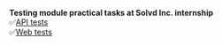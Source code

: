 **Testing module practical tasks at Solvd Inc. internship**\
:white_check_mark:[API tests](https://github.com/AlenaShvedava/solvd-laba/blob/main/src/test/java/pl/solvd/unsplash/APITest.java)\
:white_check_mark:[Web tests](https://github.com/AlenaShvedava/solvd-laba/blob/main/src/test/java/pl/solvd/carina/CarinaDemoHeaderTest.java)
